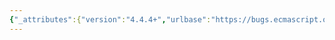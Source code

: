 ```yaml
---
{"_attributes":{"version":"4.4.4+","urlbase":"https://bugs.ecmascript.org/","maintainer":"dherman@mozilla.com"},"bug":{"bug_id":2109,"creation_ts":"2013-10-30 03:10:00 -0700","short_desc":"9.2.11  SetFunctionName: Assignment to wrong variable in step 3b","delta_ts":"2013-11-08 13:09:22 -0800","product":"Draft for 6th Edition","component":"technical issue","version":"Rev 20: October 28, 2013 Draft","rep_platform":"All","op_sys":"All","bug_status":"RESOLVED","resolution":"FIXED","priority":"Normal","bug_severity":"normal","everconfirmed":true,"reporter":{"uid":"andrebargull","name":"André Bargull"},"assigned_to":{"uid":"allen","name":"Allen Wirfs-Brock"},"long_desc":[{"commentid":6220,"comment_count":0,"who":{"uid":"andrebargull","name":"André Bargull"},"bug_when":"2013-10-30 03:10:15 -0700","thetext":"9.2.11  SetFunctionName Abstract Operation, step 3.b:\n\n> b.  Else, let description be the concatenation of \"[\", description, and \"]\".\n\n`\"[\", description, and \"]\"` should be assigned to `name` instead of `description`."},{"commentid":6331,"comment_count":1,"who":{"uid":"allen","name":"Allen Wirfs-Brock"},"bug_when":"2013-11-01 12:07:43 -0700","thetext":"fixed in rev21 editor's draft"},{"commentid":6574,"comment_count":2,"who":{"uid":"allen","name":"Allen Wirfs-Brock"},"bug_when":"2013-11-08 13:09:22 -0800","thetext":"fixed in rev21 draft"}]}}
---
```

